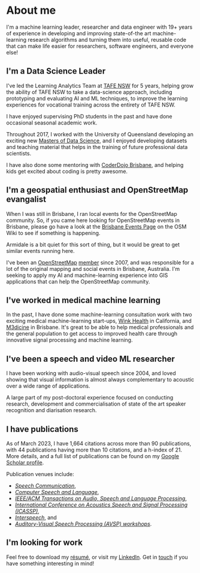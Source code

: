 # About me

I'm a machine learning leader, researcher and data engineer with 19+ years
of experience in developing and improving state-of-the art
machine-learning research algorithms and turning them into useful,
reusable code that can make life easier for researchers, software
engineers, and everyone else!

## I'm a Data Science Leader

I've led the Learning Analytics Team at [TAFE NSW] for 5 years, helping grow
the ability of TAFE NSW to take a data-science approach, including prototyping
and evaluating AI and ML techniques, to improve the learning experiences for
vocational training across the entirety of TAFE NSW.

[TAFE NSW]:https://www.tafensw.edu.au/

I have enjoyed supervising PhD students in the past and have done occasional
seasonal academic work.

Throughout 2017, I worked with the University of Queensland developing
an exciting new [Masters of Data Science][MDataSc], and I enjoyed
developing datasets and teaching material that helps in the training
of future professional data scientists.

I have also done some mentoring with [CoderDojo Brisbane][coderdojo],
and helping kids get excited about coding is pretty awesome.

[MDataSc]: https://www.uq.edu.au/study/program.html?acad_prog=5660
[coderdojo]: https://coderdojobrisbane.com.au/

## I'm a geospatial enthusiast and OpenStreetMap evangalist

When I was still in Brisbane, I ran local events for the OpenStreetMap
community.  So, if you came here looking for OpenStreetMap events in
Brisbane, please go have a look at the
[Brisbane Events Page][bneevents] on the OSM Wiki to see if something is happening.

Armidale is a bit quiet for this sort of thing, but it would be great
to get similar events running here.

[bneevents]:https://wiki.openstreetmap.org/wiki/Brisbane/Events

I've been an [OpenStreetMap][osm] [member][osmprofile] since 2007, and was
responsible for a lot of the original mapping and social events in
Brisbane, Australia. I'm seeking to apply my AI and machine-learning
experience into GIS applications that can help the OpenStreetMap community.

[osm]: http://openstreetmap.org
[osmprofile]: https://www.openstreetmap.org/user/David%20Dean

## I've worked in medical machine learning

In the past, I have done some machine-learning consultation work with two
exciting medical machine-learning start-ups, [Wink Health][wink] in
California, and [M3dicine][stethee] in Brisbane.  It's great to be
able to help medical professionals and the general population to get
access to improved health care through innovative signal processing
and machine learning.

[wink]: http://winkhealth.com
[stethee]: https://au.linkedin.com/company/stethee

## I've been a speech and video ML researcher

I have been working with audio-visual speech since 2004,
and loved showing that visual information is almost always
complementary to acoustic over a wide range of applications.

A large part of my post-doctoral experience focused on conducting research,
development and commercialisation of state of the art speaker recognition
and diarisation research.

## I have publications

As of March 2023, I have 1,664 citations across more than 90 publications,
with 44 publications having more than 10 citations, and a h-index
of 21. More details, and a full list of publications can be found on
my [Google Scholar profile][scholar].

[scholar]: {{site.scholar_url}}

Publication venues include:

* *[Speech Communication](https://www.journals.elsevier.com/speech-communication)*,
* *[Computer Speech and Language](https://www.journals.elsevier.com/computer-speech-and-language)*,
* *[IEEE/ACM Transactions on Audio, Speech and Language Processing](http://ieeexplore.ieee.org/xpl/RecentIssue.jsp?punumber=6570655)*,
* *[International Conference on Acoustics Speech and Signal Processing (ICASSP)](https://en.wikipedia.org/wiki/International_Conference_on_Acoustics,_Speech,_and_Signal_Processing)*,
* *[Interspeech](http://www.isca-speech.org/iscaweb/index.php/conferences/interspeech)*, and
* *[Auditory-Visual Speech Processing (AVSP) workshops](http://speech.kfs.oeaw.ac.at/faavsp2015/)*. 

## I'm looking for work

Feel free to download my [résumé][resume], or
visit my [LinkedIn][linkedin]. Get in [touch][email] if you have
something interesting in mind!

[resume]: {{site.resume_url}}
[linkedin]: {{site.linkedin_url}}
[email]: mailto:{{site.email}}
